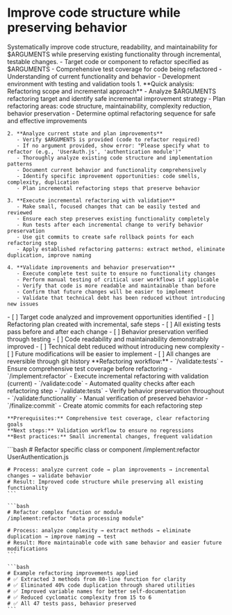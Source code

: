 # Improve code structure while preserving behavior

<instructions>
  <context>
    Systematically improve code structure, readability, and maintainability for $ARGUMENTS while preserving existing functionality through incremental, testable changes.
  </context>

  <requirements>
    - Target code or component to refactor specified as $ARGUMENTS
    - Comprehensive test coverage for code being refactored
    - Understanding of current functionality and behavior
    - Development environment with testing and validation tools
  </requirements>

  <execution>
    1. **Quick analysis: Refactoring scope and incremental approach**
       - Analyze $ARGUMENTS refactoring target and identify safe incremental improvement strategy
       - Plan refactoring areas: code structure, maintainability, complexity reduction, behavior preservation
       - Determine optimal refactoring sequence for safe and effective improvements

    2. **Analyze current state and plan improvements**
       - Verify $ARGUMENTS is provided (code to refactor required)
       - If no argument provided, show error: "Please specify what to refactor (e.g., 'UserAuth.js', 'authentication module')"
       - Thoroughly analyze existing code structure and implementation patterns
       - Document current behavior and functionality comprehensively
       - Identify specific improvement opportunities: code smells, complexity, duplication
       - Plan incremental refactoring steps that preserve behavior

    3. **Execute incremental refactoring with validation**
       - Make small, focused changes that can be easily tested and reviewed
       - Ensure each step preserves existing functionality completely
       - Run tests after each incremental change to verify behavior preservation
       - Use git commits to create safe rollback points for each refactoring step
       - Apply established refactoring patterns: extract method, eliminate duplication, improve naming

    4. **Validate improvements and behavior preservation**
       - Execute complete test suite to ensure no functionality changes
       - Perform manual testing of critical user workflows if applicable
       - Verify that code is more readable and maintainable than before
       - Confirm that future changes will be easier to implement
       - Validate that technical debt has been reduced without introducing new issues
  </execution>

  <validation>
    - [ ] Target code analyzed and improvement opportunities identified
    - [ ] Refactoring plan created with incremental, safe steps
    - [ ] All existing tests pass before and after each change
    - [ ] Behavior preservation verified through testing
    - [ ] Code readability and maintainability demonstrably improved
    - [ ] Technical debt reduced without introducing new complexity
    - [ ] Future modifications will be easier to implement
    - [ ] All changes are reversible through git history
  </validation>

  <workflow>
    **Refactoring workflow:**
    - `/validate:tests` - Ensure comprehensive test coverage before refactoring
    - `/implement:refactor` - Execute incremental refactoring with validation (current)
    - `/validate:code` - Automated quality checks after each refactoring step
    - `/validate:tests` - Verify behavior preservation throughout
    - `/validate:functionality` - Manual verification of preserved behavior
    - `/finalize:commit` - Create atomic commits for each refactoring step

    **Prerequisites:** Comprehensive test coverage, clear refactoring goals
    **Next steps:** Validation workflow to ensure no regressions
    **Best practices:** Small incremental changes, frequent validation
  </workflow>

  <examples>
    ```bash
    # Refactor specific class or component
    /implement:refactor UserAuthentication.js

    # Process: analyze current code → plan improvements → incremental changes → validate behavior
    # Result: Improved code structure while preserving all existing functionality
    ```

    ```bash
    # Refactor complex function or module
    /implement:refactor "data processing module"

    # Process: analyze complexity → extract methods → eliminate duplication → improve naming → test
    # Result: More maintainable code with same behavior and easier future modifications
    ```

    ```bash
    # Example refactoring improvements applied
    # ✅ Extracted 3 methods from 80-line function for clarity
    # ✅ Eliminated 40% code duplication through shared utilities
    # ✅ Improved variable names for better self-documentation
    # ✅ Reduced cyclomatic complexity from 15 to 6
    # ✅ All 47 tests pass, behavior preserved
    ```

  </examples>
</instructions>

